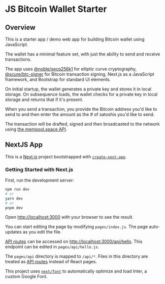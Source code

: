 # JS Bitcoin Wallet Starter

## Overview

This is a starter app / demo web app for building Bitcoin wallet using JavaScript.

The wallet has a minimal feature set, with just the ability to send and receive transactions.

The app uses [@noble/secp256k1](https://github.com/paulmillr/noble-secp256k1) for elliptic curve cryptography, [@scure/btc-signer](https://github.com/paulmillr/scure-btc-signer) for Bitcoin transaction signing, Next.js as a JavaScript framework, and Bootstrap for standard UI elements.

On initial startup, the wallet generates a private key and stores it in local storage. On subsequence loads, the wallet checks for a private key in local storage and returns that if it's present.

When you send a transaction, you provide the Bitcoin address you'd like to send to and then enter the amount as the # of satoshis you'd like to send.

The transaction will be drafted, signed and then broadcasted to the network using [the mempool.space API](https://mempool.space/docs/api/rest).

## NextJS App

This is a [Next.js](https://nextjs.org/) project bootstrapped with [`create-next-app`](https://github.com/vercel/next.js/tree/canary/packages/create-next-app).

### Getting Started with Next.js

First, run the development server:

```bash
npm run dev
# or
yarn dev
# or
pnpm dev
```

Open [http://localhost:3000](http://localhost:3000) with your browser to see the result.

You can start editing the page by modifying `pages/index.js`. The page auto-updates as you edit the file.

[API routes](https://nextjs.org/docs/api-routes/introduction) can be accessed on [http://localhost:3000/api/hello](http://localhost:3000/api/hello). This endpoint can be edited in `pages/api/hello.js`.

The `pages/api` directory is mapped to `/api/*`. Files in this directory are treated as [API routes](https://nextjs.org/docs/api-routes/introduction) instead of React pages.

This project uses [`next/font`](https://nextjs.org/docs/basic-features/font-optimization) to automatically optimize and load Inter, a custom Google Font.

